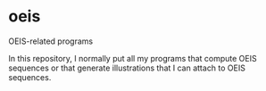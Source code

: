 # oeis
OEIS-related programs

In this repository, I normally put all my programs that compute OEIS sequences or that generate illustrations that I can attach to OEIS sequences.
